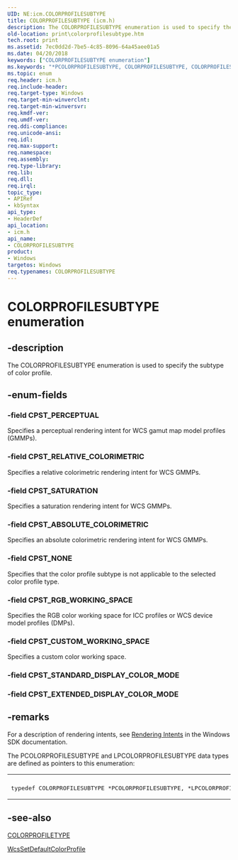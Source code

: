 ```yaml
---
UID: NE:icm.COLORPROFILESUBTYPE
title: COLORPROFILESUBTYPE (icm.h)
description: The COLORPROFILESUBTYPE enumeration is used to specify the subtype of color profile.
old-location: print\colorprofilesubtype.htm
tech.root: print
ms.assetid: 7ec0dd2d-7be5-4c85-8096-64a45aee01a5
ms.date: 04/20/2018
keywords: ["COLORPROFILESUBTYPE enumeration"]
ms.keywords: "*PCOLORPROFILESUBTYPE, COLORPROFILESUBTYPE, COLORPROFILESUBTYPE enumeration [Print Devices], CPST_ABSOLUTE_COLORIMETRIC, CPST_CUSTOM_WORKING_SPACE, CPST_NONE, CPST_PERCEPTUAL, CPST_RELATIVE_COLORIMETRIC, CPST_RGB_WORKING_SPACE, CPST_SATURATION, colorfnc_10016472-785a-4ef5-95c2-7fd3699a6a81.xml, icm/COLORPROFILESUBTYPE, icm/CPST_ABSOLUTE_COLORIMETRIC, icm/CPST_CUSTOM_WORKING_SPACE, icm/CPST_NONE, icm/CPST_PERCEPTUAL, icm/CPST_RELATIVE_COLORIMETRIC, icm/CPST_RGB_WORKING_SPACE, icm/CPST_SATURATION, print.colorprofilesubtype"
ms.topic: enum
req.header: icm.h
req.include-header: 
req.target-type: Windows
req.target-min-winverclnt:
req.target-min-winversvr: 
req.kmdf-ver: 
req.umdf-ver: 
req.ddi-compliance: 
req.unicode-ansi: 
req.idl: 
req.max-support: 
req.namespace: 
req.assembly: 
req.type-library: 
req.lib: 
req.dll: 
req.irql: 
topic_type:
- APIRef
- kbSyntax
api_type:
- HeaderDef
api_location:
- icm.h
api_name:
- COLORPROFILESUBTYPE
product:
- Windows
targetos: Windows
req.typenames: COLORPROFILESUBTYPE
---
```


# COLORPROFILESUBTYPE enumeration


## -description


The COLORPROFILESUBTYPE enumeration is used to specify the subtype of color profile.


## -enum-fields




### -field CPST_PERCEPTUAL

Specifies a perceptual rendering intent for WCS gamut map model profiles (GMMPs).


### -field CPST_RELATIVE_COLORIMETRIC

Specifies a relative colorimetric rendering intent for WCS GMMPs.


### -field CPST_SATURATION

Specifies a saturation rendering intent for WCS GMMPs.


### -field CPST_ABSOLUTE_COLORIMETRIC

Specifies an absolute colorimetric rendering intent for WCS GMMPs.


### -field CPST_NONE

Specifies that the color profile subtype is not applicable to the selected color profile type.


### -field CPST_RGB_WORKING_SPACE

Specifies the RGB color working space for ICC profiles or WCS device model profiles (DMPs).


### -field CPST_CUSTOM_WORKING_SPACE

Specifies a custom color working space.


### -field CPST_STANDARD_DISPLAY_COLOR_MODE


### -field CPST_EXTENDED_DISPLAY_COLOR_MODE




## -remarks



For a description of rendering intents, see <a href="https://go.microsoft.com/fwlink/p/?linkid=52269">Rendering Intents</a> in the Windows SDK documentation.

The PCOLORPROFILESUBTYPE and LPCOLORPROFILESUBTYPE data types are defined as pointers to this enumeration:

<div class="code"><span codelanguage=""><table>
<tr>
<th></th>
</tr>
<tr>
<td>
<pre>typedef COLORPROFILESUBTYPE *PCOLORPROFILESUBTYPE, *LPCOLORPROFILESUBTYPE;</pre>
</td>
</tr>
</table></span></div>



## -see-also




<a href="https://msdn.microsoft.com/library/windows/hardware/ff546018">COLORPROFILETYPE</a>



<a href="https://msdn.microsoft.com/library/windows/hardware/ff563739">WcsSetDefaultColorProfile</a>
 

 

